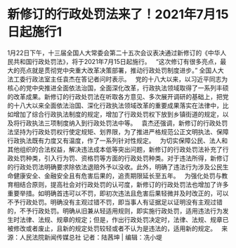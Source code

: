 # 新修订的行政处罚法来了！2021年7月15日起施行1

1月22日下午，十三届全国人大常委会第二十五次会议表决通过新修订的《中华人民共和国行政处罚法》，将于2021年7月15日起施行。
 
“这次修订有很多亮点，最大的亮点就是贯彻党中央重大改革决策部署，推动行政处罚制度进步。” 全国人大法工委行政法室主任袁杰在答记者问时表示。
 
党的十八大以来，以习近平同志为核心的党中央推进全面依法治国，全面深化改革，行政执法领域取得了一系列丰硕的改革成果。新修订的行政处罚法在听取各方意见、多次展开调研的基础上，把党的十八大以来全面依法治国、深化行政执法领域改革的重要成果落实在法律中，比如增加了综合行政执法制度的规定，增加了行政处罚权下放到乡镇街道的规定，以及将行政执法三项制度纳入到行政处罚法中等。
 
袁杰还强调，新修订的行政处罚法坚持为行政处罚权行使定规矩、划界限，为了推进严格规范公正文明执法、保障行政执法既有力度又有温度，作了一系列针对性规定。
 
为切实保障公民、法人和其他组织的合法权益，解决违法成本低等突出问题，新修订的行政处罚法补充了行政处罚种类，引入行为罚、资格罚等方面的行政处罚种类。对于违法所得，新修订的行政处罚法明确要求除依法退赔外予以没收。此外，明确了违法行为涉及公民生命健康安全、金融安全且有危害后果的，追责期限延长至五年。
 
为强化处罚与教育相结合原则，提高社会对行政处罚的认可度，新修订的行政处罚法也增加了许多重要举措。如明确首违可以不罚，即初次违法且危害后果轻微并及时改正的，可以不予行政处罚。明确没有主观过错不罚，即当事人有证据足以证明没有主观过错的，不予行政处罚。明确从旧兼从轻适用规则，即实施行政处罚，适用违法行为发生时法律、法规、规章的规定；但是，作出行政处罚决定时，法律、法规、规章已被修改或者废止，且新的规定处罚较轻或者不认为是违法的，适用新的规定。
 
来源：人民法院新闻传媒总社
记者：陆茜坤 | 编辑：冼小堤


